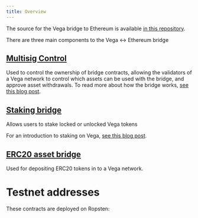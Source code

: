 ```yaml
---
title: Overview
---
```


The source for the Vega bridge to Ethereum is available [in this repository](https://github.com/vegaprotocol/MultisigControl).

There are three main components to the Vega <-> Ethereum bridge

## [Multisig Control](./interfaces/IMultisigControl)
Used to control the ownership of bridge contracts, allowing the validators of a Vega network to control which assets can be used with the bridge, and approve asset withdrawals. To read more about how the bridge works, [see this blog post](https://blog.vega.xyz/vega-erc20-bridge-331a5235efa2).

## [Staking bridge](./interfaces/IStake)
Allows users to stake locked or unlocked Vega tokens

For an introduction to staking on Vega, [see this blog post](https://blog.vega.xyz/staking-on-vega-17f22113e3df).

## [ERC20 asset bridge](./interfaces/IERC20_Bridge_Logic)
Used for depositing ERC20 tokens in to a Vega network.

# Testnet addresses

These contracts are deployed on Ropsten:


